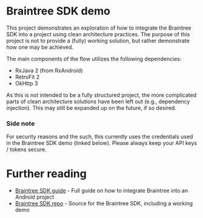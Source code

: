 # Braintree SDK demo

This project demonstrates an exploration of how to integrate the Braintree SDK into a project 
using clean architecture practices. The purpose of this project is not to provide a (fully) 
working solution, but rather demonstrate how one may be achieved.

The main components of the flow utilizes the following dependencies:
- RxJava 2 (from RxAndroid)
- RetroFit 2
- OkHttp 3

As this is not intended to be a fully structured project, the more complicated parts of clean 
architecture solutions have been left out (e.g., dependency injection). This may still be 
expanded up on the future, if so desired.

### Side note

For security reasons and the such, this currently uses the credentials used in the Braintree SDK 
demo (linked below). Please always keep your API keys / tokens secure. 

# Further reading

- [Braintree SDK guide](https://developers.braintreepayments.com/guides/client-sdk/setup/android/v2) -
Full guide on how to integrate Braintree into an Android project
- [Braintree SDK repo](https://github.com/braintree/braintree_android) - Source for the Braintree
SDK, including a working demo
